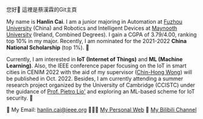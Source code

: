 您好👋 這裡是蔡漢霖的Git主頁

My name is **Hanlin Cai**. I am a junior majoring in Automation at [Fuzhou University] (China) and Robotics and Intelligent Devices at [Maynooth University] (Ireland, Combined Degrees). I gain a CGPA of 3.79/4.00, ranking top 10% in my major. Recently, I am nominated for the 2021-2022 **China National Scholarship** (top 1%). 🎊

Currently, I am interested in **IoT (Internet of Things)** and **ML (Machine Learning)**. Also, the IEEE conference paper focusing on the IoT in smart cities in CENIM 2022 with the aid of my supervisor ([Chin-Hong Wong]) will be published in Oct. 2022. Besides, I am currently attending a summer research project organized by the University of Cambridge (CCISTC) under the guidance of [Prof. Pietro Lio'] and exploring an ML-based scheme for IoT security. 🚀


📮 My Email: [hanlin.cai@ieee.org](hanlin.cai@ieee.org)
👨🏻‍💻 [My Personal Web]
🎥 [My Bilibili Channel]

[My Personal Web]: https://mieclance.club/
[My Bilibili Channel]: https://space.bilibili.com/594030035?spm_id_from=333.1007.0.0
[Fuzhou University]: https://www.fzu.edu.cn/
[Maynooth University]: https://maynoothuniversity.ie/
[Chin-Hong Wong]: https://www.researchgate.net/profile/Chin-Hong-Wong
[Prof. Pietro Lio']: https://www.cl.cam.ac.uk/~pl219/


<!--
**GuangLun2000/GuangLun2000** is a ✨ _special_ ✨ repository because its `README.md` (this file) appears on your GitHub profile.

Here are some ideas to get you started:

- 🔭 I’m currently working on ...
- 🌱 I’m currently learning ...
- 👯 I’m looking to collaborate on ...
- 🤔 I’m looking for help with ...
- 💬 Ask me about ...
- 📫 How to reach me: ...
- 😄 Pronouns: ...
- ⚡ Fun fact: ...
-->
